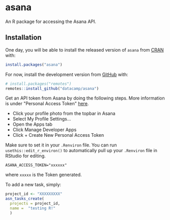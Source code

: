 
<!-- README.md is generated from README.Rmd. Please edit that file -->
asana
=====

An R package for accessing the Asana API.

Installation
------------

One day, you will be able to install the released version of `asana` from [CRAN](https://CRAN.R-project.org) with:

``` r
install.packages("asana")
```

For now, install the development version from [GitHub](https://github.com/) with:

``` r
# install.packages("remotes")
remotes::install_github("datacamp/asana")
```

Get an API token from Asana by doing the following steps. More information is under "Personal Access Token" [here](https://asana.com/guide/help/api/api).

- Click your profile photo from the topbar in Asana
- Select My Profile Settings…
- Open the Apps tab
- Click Manage Developer Apps
- Click + Create New Personal Access Token

Make sure to set it in your `.Renviron` file. You can run `usethis::edit_r_environ()` to automatically pull up your `.Renviron` file in RStudio for editing.

```
ASANA_ACCESS_TOKEN="xxxxxx"
```

where `xxxxx` is the Token generated.

<!-- just checking if i still have write access to the repo -->



To add a new task,  simply:
``` r
project_id <- "XXXXXXXXX"
asn_tasks_create(
  projects = project_id,
  name =  "testing R!"
  )
```
